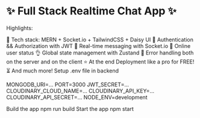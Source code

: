 # ✨ Full Stack Realtime Chat App ✨


Highlights:

🌟 Tech stack: MERN + Socket.io + TailwindCSS + Daisy UI
🎃 Authentication && Authorization with JWT
👾 Real-time messaging with Socket.io
🚀 Online user status
👌 Global state management with Zustand
🐞 Error handling both on the server and on the client
⭐ At the end Deployment like a pro for FREE!
⏳ And much more!
Setup .env file in backend

MONGODB_URI=...
PORT=3000
JWT_SECRET=...
CLOUDINARY_CLOUD_NAME=...
CLOUDINARY_API_KEY=...
CLOUDINARY_API_SECRET=...
NODE_ENV=development


Build the app
npm run build
Start the app
npm start